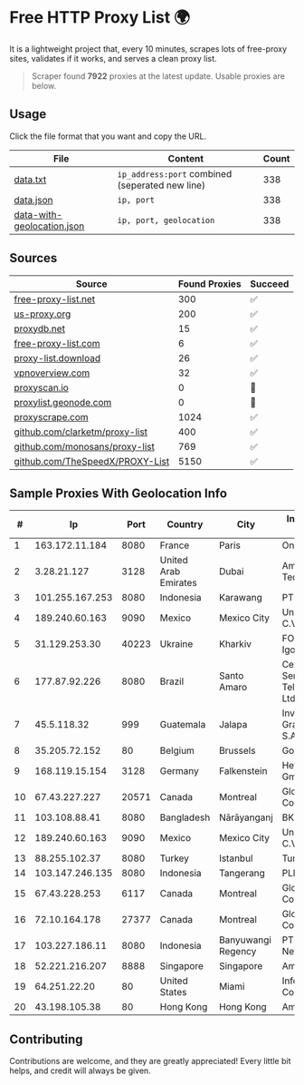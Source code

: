 
# Free HTTP Proxy List 🌍

It is a lightweight project that, every 10 minutes, scrapes lots of free-proxy sites, validates if it works, and serves a clean proxy list.


> Scraper found **7922** proxies at the latest update. Usable proxies are below.

## Usage

Click the file format that you want and copy the URL.


|File|Content|Count|
|----|-------|-----|
|[data.txt](https://raw.githubusercontent.com/themiralay/Proxy-List-World/master/data.txt)|`ip_address:port` combined (seperated new line)|338|
|[data.json](https://raw.githubusercontent.com/themiralay/Proxy-List-World/master/data.json)|`ip, port`|338|
|[data-with-geolocation.json](https://raw.githubusercontent.com/themiralay/Proxy-List-World/master/data-with-geolocation.json)|`ip, port, geolocation`|338|

## Sources

|Source|Found Proxies|Succeed|
|------|-------------|-------|
|[free-proxy-list.net](https://free-proxy-list.net)|300|✅|
|[us-proxy.org](https://www.us-proxy.org)|200|✅|
|[proxydb.net](http://proxydb.net)|15|✅|
|[free-proxy-list.com](https://free-proxy-list.com/?page=&port=&type%5B%5D=http&type%5B%5D=https&up_time=0&search=Search)|6|✅|
|[proxy-list.download](https://www.proxy-list.download/HTTP)|26|✅|
|[vpnoverview.com](https://vpnoverview.com/privacy/anonymous-browsing/free-proxy-servers)|32|✅|
|[proxyscan.io](https://www.proxyscan.io)|0|🚫|
|[proxylist.geonode.com](https://proxylist.geonode.com/api/proxy-list?limit=300&page=1&sort_by=lastChecked&sort_type=desc&protocols=http,https)|0|🚫|
|[proxyscrape.com](https://api.proxyscrape.com/v2/?request=displayproxies&protocol=http&timeout=10000&country=all&ssl=all&anonymity=all)|1024|✅|
|[github.com/clarketm/proxy-list](https://raw.githubusercontent.com/clarketm/proxy-list/master/proxy-list-raw.txt)|400|✅|
|[github.com/monosans/proxy-list](https://raw.githubusercontent.com/monosans/proxy-list/main/proxies/http.txt)|769|✅|
|[github.com/TheSpeedX/PROXY-List](https://raw.githubusercontent.com/TheSpeedX/PROXY-List/master/http.txt)|5150|✅|


## Sample Proxies With Geolocation Info

|#|Ip|Port|Country|City|Internet Service Provider|
|-|--|----|-------|----|-------------------------|
|1|163.172.11.184|8080|France|Paris|Online S.A.S.|
|2|3.28.21.127|3128|United Arab Emirates|Dubai|Amazon Technologies Inc.|
|3|101.255.167.253|8080|Indonesia|Karawang|PT Remala Abadi|
|4|189.240.60.163|9090|Mexico|Mexico City|Uninet S.A. de C.V.|
|5|31.129.253.30|40223|Ukraine|Kharkiv|FOP Samoilenko Igor Olegovich|
|6|177.87.92.226|8080|Brazil|Santo Amaro|Celino Ribeiro Servicos De Telecomunicacoes Ltda|
|7|45.5.118.32|999|Guatemala|Jalapa|Inversiones Grajeda Andrade S.A|
|8|35.205.72.152|80|Belgium|Brussels|Google LLC|
|9|168.119.15.154|3128|Germany|Falkenstein|Hetzner Online GmbH|
|10|67.43.227.227|20571|Canada|Montreal|GloboTech Communications|
|11|103.108.88.41|8080|Bangladesh|Nārāyanganj|BKB Network|
|12|189.240.60.163|9090|Mexico|Mexico City|Uninet S.A. de C.V.|
|13|88.255.102.37|8080|Turkey|Istanbul|TurkTelekom|
|14|103.147.246.135|8080|Indonesia|Tangerang|PLBNET|
|15|67.43.228.253|6117|Canada|Montreal|GloboTech Communications|
|16|72.10.164.178|27377|Canada|Montreal|GloboTech Communications|
|17|103.227.186.11|8080|Indonesia|Banyuwangi Regency|PT Master Star Network|
|18|52.221.216.207|8888|Singapore|Singapore|Amazon.com, Inc.|
|19|64.251.22.20|80|United States|Miami|Infolink Global Corporation|
|20|43.198.105.38|80|Hong Kong|Hong Kong|Amazon.com, Inc.|



## Contributing

Contributions are welcome, and they are greatly appreciated! Every
little bit helps, and credit will always be given.

